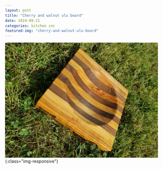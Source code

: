 ```yaml
---
layout: post
title: "Cherry and walnut ulu board"
date: 2019-09-21
categories: kitchen cnc 
featured-img: "cherry-and-walnut-ulu-board"
---
```




![cherry-and-walnut-ulu-board](/assets/img/posts/cherry-and-walnut-ulu-board.jpg){:class="img-responsive"}

